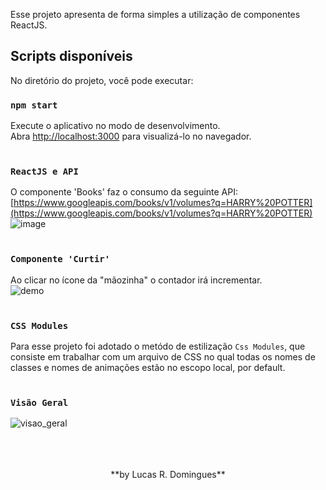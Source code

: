 Esse projeto apresenta de forma simples a utilização de componentes ReactJS.

## Scripts disponíveis
No diretório do projeto, você pode executar:

### `npm start`
Execute o aplicativo no modo de desenvolvimento.<br />
Abra [http://localhost:3000](http://localhost:3000) para visualizá-lo no navegador.<br/><br/>

### `ReactJS e API`
O componente 'Books' faz o consumo da seguinte API:<br/>
[https://www.googleapis.com/books/v1/volumes?q=HARRY%20POTTER](https://www.googleapis.com/books/v1/volumes?q=HARRY%20POTTER)
<br/>
![image](https://user-images.githubusercontent.com/51265303/68031249-07f26500-fc9a-11e9-9336-4dda504a83c8.png)
<br/><br/>

### `Componente 'Curtir'`
Ao clicar no ícone da "mãozinha" o contador irá incrementar.<br />
![demo](https://user-images.githubusercontent.com/51265303/68026008-1dad5d80-fc8d-11e9-9495-79dbde33b2bd.gif)
<br/><br/>

### `CSS Modules`
Para esse projeto foi adotado o metódo de estilização `Css Modules`, que consiste em trabalhar com um arquivo de CSS no qual todas os nomes de classes e nomes de animações estão no escopo local, por default.<br/><br/>

### `Visão Geral`
![visao_geral](https://user-images.githubusercontent.com/51265303/68032007-88659580-fc9b-11e9-977e-0ff31acbacec.gif)
<br/><br/><br/><br/>
<p align="center">**by Lucas R. Domingues**</p>
